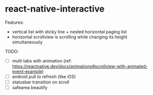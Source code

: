 # react-native-interactive

Features:

- vertical list with sticky line + nested horizontal paging list
- horizontal scrollview is scrolling while changing its height simultaneously

TODO:

- [ ] multi tabs with animation (ref: <https://reactnative.dev/docs/animations#scrollview-with-animated-event-example>)
- [ ] android pull to refresh (like iOS)
- [ ] statusbar transition on scroll
- [ ] safearea beautify
